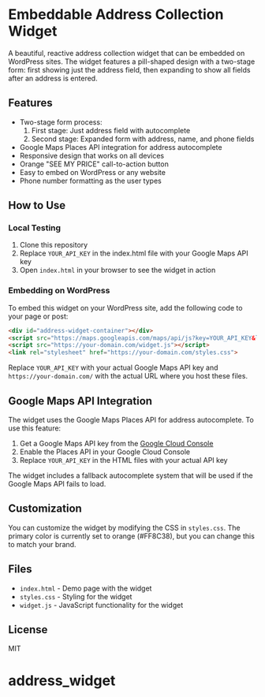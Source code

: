 # Embeddable Address Collection Widget

A beautiful, reactive address collection widget that can be embedded on WordPress sites. The widget features a pill-shaped design with a two-stage form: first showing just the address field, then expanding to show all fields after an address is entered.

## Features

- Two-stage form process:
  1. First stage: Just address field with autocomplete
  2. Second stage: Expanded form with address, name, and phone fields
- Google Maps Places API integration for address autocomplete
- Responsive design that works on all devices
- Orange "SEE MY PRICE" call-to-action button
- Easy to embed on WordPress or any website
- Phone number formatting as the user types

## How to Use

### Local Testing

1. Clone this repository
2. Replace `YOUR_API_KEY` in the index.html file with your Google Maps API key
3. Open `index.html` in your browser to see the widget in action

### Embedding on WordPress

To embed this widget on your WordPress site, add the following code to your page or post:

```html
<div id="address-widget-container"></div>
<script src="https://maps.googleapis.com/maps/api/js?key=YOUR_API_KEY&libraries=places"></script>
<script src="https://your-domain.com/widget.js"></script>
<link rel="stylesheet" href="https://your-domain.com/styles.css">
```

Replace `YOUR_API_KEY` with your actual Google Maps API key and `https://your-domain.com/` with the actual URL where you host these files.

## Google Maps API Integration

The widget uses the Google Maps Places API for address autocomplete. To use this feature:

1. Get a Google Maps API key from the [Google Cloud Console](https://console.cloud.google.com/)
2. Enable the Places API in your Google Cloud Console
3. Replace `YOUR_API_KEY` in the HTML files with your actual API key

The widget includes a fallback autocomplete system that will be used if the Google Maps API fails to load.

## Customization

You can customize the widget by modifying the CSS in `styles.css`. The primary color is currently set to orange (#FF8C38), but you can change this to match your brand.

## Files

- `index.html` - Demo page with the widget
- `styles.css` - Styling for the widget
- `widget.js` - JavaScript functionality for the widget

## License

MIT 
# address_widget

 
